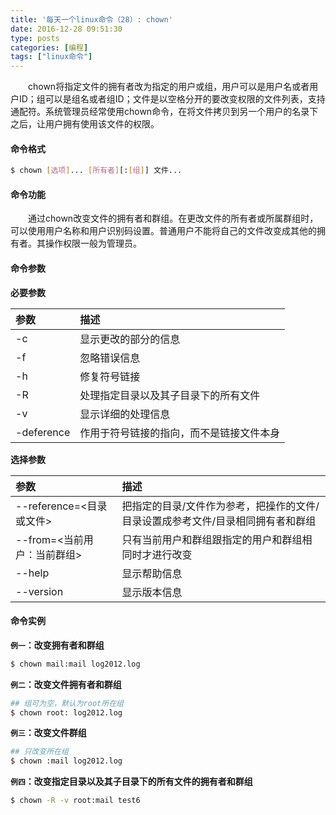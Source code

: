```yaml
---
title: '每天一个linux命令（28）: chown'
date: 2016-12-28 09:51:30
type: posts
categories: [编程]
tags: ["linux命令"]
---
```

　　chown将指定文件的拥有者改为指定的用户或组，用户可以是用户名或者用户ID；组可以是组名或者组ID；文件是以空格分开的要改变权限的文件列表，支持通配符。系统管理员经常使用chown命令，在将文件拷贝到另一个用户的名录下之后，让用户拥有使用该文件的权限。
<!--more -->
#### 命令格式
```bash
$ chown [选项]... [所有者][:[组]] 文件...
```
#### 命令功能
　　通过chown改变文件的拥有者和群组。在更改文件的所有者或所属群组时，可以使用用户名称和用户识别码设置。普通用户不能将自己的文件改变成其他的拥有者。其操作权限一般为管理员。

#### 命令参数
**必要参数**

| 参数 | 描述 |
| :------------- | :------------- |
| -c | 显示更改的部分的信息 |
| -f | 忽略错误信息 |
| -h | 修复符号链接 |
| -R | 处理指定目录以及其子目录下的所有文件 |
| -v | 显示详细的处理信息 |
| -deference | 作用于符号链接的指向，而不是链接文件本身 |

**选择参数**

| 参数 | 描述 |
| :------------- | :------------- |
| --reference=<目录或文件> | 把指定的目录/文件作为参考，把操作的文件/目录设置成参考文件/目录相同拥有者和群组 |
| --from=<当前用户：当前群组> | 只有当前用户和群组跟指定的用户和群组相同时才进行改变 |
| --help | 显示帮助信息 |
| --version | 显示版本信息 |

#### 命令实例
**`例一`：改变拥有者和群组**
```bash
$ chown mail:mail log2012.log
```
**`例二`：改变文件拥有者和群组**
```bash
## 组可为空，默认为root所在组
$ chown root: log2012.log
```
**`例三`：改变文件群组**
```bash
## 只改变所在组
$ chown :mail log2012.log
```
**`例四`：改变指定目录以及其子目录下的所有文件的拥有者和群组**
```bash
$ chown -R -v root:mail test6
```
